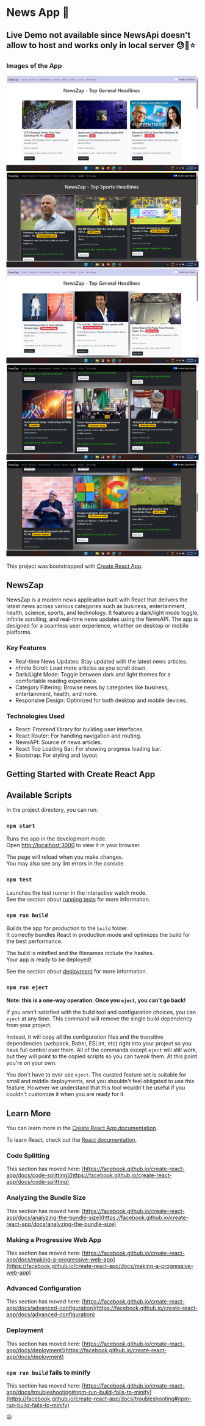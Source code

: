 # News App :tada:

<!-- ## Live Demo here  -> [Link](https://text-webapp-utils.netlify.app/) ⭐ -->
## Live Demo not available since NewsApi doesn't allow to host and works only in local server 😓🥲⭐

### Images of the App 
![Image 1](https://github.com/Neel-max-cpu/NewsApp/blob/main/public/image/1.png?raw=true)
![Image 2](https://github.com/Neel-max-cpu/NewsApp/blob/main/public/image/2.png?raw=true)
![Image 3](https://github.com/Neel-max-cpu/NewsApp/blob/main/public/image/3.png?raw=true)
![Image 4](https://github.com/Neel-max-cpu/NewsApp/blob/main/public/image/4.png?raw=true)
![Image 5](https://github.com/Neel-max-cpu/NewsApp/blob/main/public/image/5.png?raw=true)



This project was bootstrapped with [Create React App](https://github.com/facebook/create-react-app).

## NewsZap
NewsZap is a modern news application built with React that delivers the latest news across various categories such as business, entertainment, health, science, sports, and technology. It features a dark/light mode toggle, infinite scrolling, and real-time news updates using the NewsAPI. The app is designed for a seamless user experience, whether on desktop or mobile platforms.

### Key Features
* Real-time News Updates: Stay updated with the latest news articles.
* nfinite Scroll: Load more articles as you scroll down.
* Dark/Light Mode: Toggle between dark and light themes for a comfortable reading experience.
* Category Filtering: Browse news by categories like business, entertainment, health, and more.
* Responsive Design: Optimized for both desktop and mobile devices.

### Technologies Used
* React: Frontend library for building user interfaces.
* React Router: For handling navigation and routing.
* NewsAPI: Source of news articles.
* React Top Loading Bar: For showing progress loading bar.
* Bootstrap: For styling and layout.


## Getting Started with Create React App
## Available Scripts

In the project directory, you can run:

### `npm start`

Runs the app in the development mode.\
Open [http://localhost:3000](http://localhost:3000) to view it in your browser.

The page will reload when you make changes.\
You may also see any lint errors in the console.

### `npm test`

Launches the test runner in the interactive watch mode.\
See the section about [running tests](https://facebook.github.io/create-react-app/docs/running-tests) for more information.

### `npm run build`

Builds the app for production to the `build` folder.\
It correctly bundles React in production mode and optimizes the build for the best performance.

The build is minified and the filenames include the hashes.\
Your app is ready to be deployed!

See the section about [deployment](https://facebook.github.io/create-react-app/docs/deployment) for more information.

### `npm run eject`

**Note: this is a one-way operation. Once you `eject`, you can't go back!**

If you aren't satisfied with the build tool and configuration choices, you can `eject` at any time. This command will remove the single build dependency from your project.

Instead, it will copy all the configuration files and the transitive dependencies (webpack, Babel, ESLint, etc) right into your project so you have full control over them. All of the commands except `eject` will still work, but they will point to the copied scripts so you can tweak them. At this point you're on your own.

You don't have to ever use `eject`. The curated feature set is suitable for small and middle deployments, and you shouldn't feel obligated to use this feature. However we understand that this tool wouldn't be useful if you couldn't customize it when you are ready for it.

## Learn More

You can learn more in the [Create React App documentation](https://facebook.github.io/create-react-app/docs/getting-started).

To learn React, check out the [React documentation](https://reactjs.org/).

### Code Splitting

This section has moved here: [https://facebook.github.io/create-react-app/docs/code-splitting](https://facebook.github.io/create-react-app/docs/code-splitting)

### Analyzing the Bundle Size

This section has moved here: [https://facebook.github.io/create-react-app/docs/analyzing-the-bundle-size](https://facebook.github.io/create-react-app/docs/analyzing-the-bundle-size)

### Making a Progressive Web App

This section has moved here: [https://facebook.github.io/create-react-app/docs/making-a-progressive-web-app](https://facebook.github.io/create-react-app/docs/making-a-progressive-web-app)

### Advanced Configuration

This section has moved here: [https://facebook.github.io/create-react-app/docs/advanced-configuration](https://facebook.github.io/create-react-app/docs/advanced-configuration)

### Deployment

This section has moved here: [https://facebook.github.io/create-react-app/docs/deployment](https://facebook.github.io/create-react-app/docs/deployment)

### `npm run build` fails to minify

This section has moved here: [https://facebook.github.io/create-react-app/docs/troubleshooting#npm-run-build-fails-to-minify](https://facebook.github.io/create-react-app/docs/troubleshooting#npm-run-build-fails-to-minify)

😃